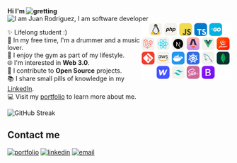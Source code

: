 <!--Header Name-->
<strong>
    Hi I'm
    <img width="30px" alt="gretting" src="https://raw.githubusercontent.com/iampavangandhi/iampavangandhi/master/gifs/Hi.gif"> <br/>
</strong>
<img style="display:block;" alt="I am Juan Rodriguez, I am software developer" src="https://readme-typing-svg.herokuapp.com?&font=Robot+Bold&color=330033&size=25&lines=Juan+Rodriguez;Software+Engineer" />
<!--Header Name-->

<!-- Introduction -->
<img align="right" width="40%" src="/image.png" alt="tech stack"/>

✨ Lifelong student :) <br/>
🎵 In my free time, I'm a drummer and a music lover. <br/>
💪 I enjoy the gym as part of my lifestyle. <br/>
🌐 I'm interested in **Web 3.0**. <br/>
🚀 I contribute to **Open Source** projects. <br/>
📚 I share small pills of knowledge in my [LinkedIn](https://www.linkedin.com/in/rdzpedraos). <br/>
💻 Visit my [portfolio](https://rdzdev.com) to learn more about me.

<img style="display:block;" src="https://streak-stats.demolab.com?user=rdzpedraos&theme=transparent" alt="GitHub Streak" />
<!-- Introduction -->

## Contact me

[![portfolio](https://img.icons8.com/external-itim2101-lineal-color-itim2101/40/000000/external-resume-business-recruitment-itim2101-lineal-color-itim2101.png)](https://rdzdev.com) [![linkedin](https://img.icons8.com/doodle/40/000000/linkedin--v2.png)](https://www.linkedin.com/in/rdzpedraos) [![email](https://img.icons8.com/doodle/38/000000/gmail-new.png)](mailto:rdzpedraos@gmail.com)

<!--
<img  align="right" src="https://owlbertsio-resized.s3.amazonaws.com/Popper.psd.full.png"/>
<img width="40%" align="right" alt="Github" src="https://raw.githubusercontent.com/onimur/.github/master/.resources/git-header.svg" />
<div align="center">
    <img src="https://skillicons.dev/icons?i=linux,php,js,ts,go&theme=light"/> <br/>
    <img src="https://skillicons.dev/icons?i=laravel,react,nextjs,astro,vue,jquery&theme=light"/> <br/>
    <img src="https://skillicons.dev/icons?i=git,aws,docker,kubernetes,mysql,mongodb&theme=light"/> <br/>
    <img src="https://skillicons.dev/icons?i=webflow,tailwindcss,sass,bootstrap&theme=light"/> <br/>
</div>
-->

